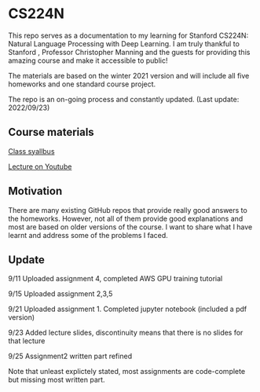 # CS224N
This repo serves as a documentation to my learning for Stanford CS224N: Natural Language Processing with Deep Learning. I am truly thankful to Stanford , Professor Christopher Manning and the guests for providing this amazing course and make it accessible to public!

The materials are based on the winter 2021 version and will include all five homeworks and one standard course project.

The repo is an on-going process and constantly updated. (Last update: 2022/09/23)

## Course materials

[Class syallbus](https://stanford-cs329s.github.io/syllabus.html)

[Lecture on Youtube](https://www.youtube.com/playlist?list=PLoROMvodv4rOSH4v6133s9LFPRHjEmbmJ)

## Motivation 

There are many existing GitHub repos that provide really good answers to the homeworks. However, not all of them provide good explanations and most are based on older versions of the course. I want to share what I have learnt and address some of the problems I faced.

## Update

9/11 Uploaded assignment 4, completed AWS GPU training tutorial

9/15 Uploaded assignment 2,3,5

9/21 Uploaded assignment 1. Completed jupyter notebook (included a pdf version)

9/23 Added lecture slides, discontinuity means that there is no slides for that lecture

9/25 Assignment2 written part refined

Note that unleast explictely stated, most assignments are code-complete but missing most written part.
